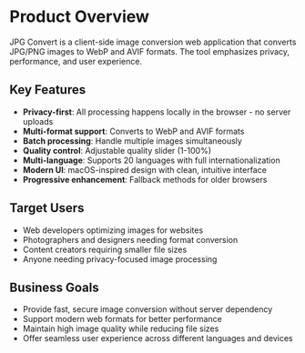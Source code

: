 # Product Overview

JPG Convert is a client-side image conversion web application that converts JPG/PNG images to WebP and AVIF formats. The tool emphasizes privacy, performance, and user experience.

## Key Features
- **Privacy-first**: All processing happens locally in the browser - no server uploads
- **Multi-format support**: Converts to WebP and AVIF formats
- **Batch processing**: Handle multiple images simultaneously
- **Quality control**: Adjustable quality slider (1-100%)
- **Multi-language**: Supports 20 languages with full internationalization
- **Modern UI**: macOS-inspired design with clean, intuitive interface
- **Progressive enhancement**: Fallback methods for older browsers

## Target Users
- Web developers optimizing images for websites
- Photographers and designers needing format conversion
- Content creators requiring smaller file sizes
- Anyone needing privacy-focused image processing

## Business Goals
- Provide fast, secure image conversion without server dependency
- Support modern web formats for better performance
- Maintain high image quality while reducing file sizes
- Offer seamless user experience across different languages and devices